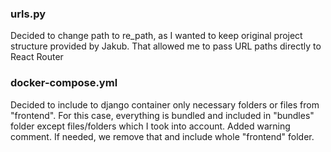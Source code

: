 ### urls.py
Decided to change path to re_path, as I wanted to keep original project structure provided by Jakub.
That allowed me to pass URL paths directly to React Router

### docker-compose.yml
Decided to include to django container only necessary folders or files from "frontend". For this case, 
everything is bundled and included in "bundles" folder except files/folders which I took into account. Added warning comment. If needed, we remove that and include
whole "frontend" folder.